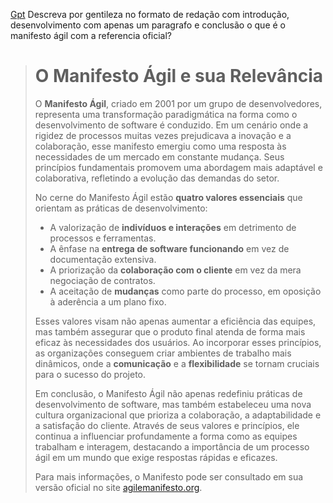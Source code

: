  [Gpt](https://chatgpt.com/) Descreva por gentileza no formato de redação com introdução, desenvolvimento com apenas um paragrafo e conclusão o que é o manifesto ágil com a referencia oficial?

># O Manifesto Ágil e sua Relevância
>
>O **Manifesto Ágil**, criado em 2001 por um grupo de desenvolvedores, representa uma transformação paradigmática na forma como o desenvolvimento de software é conduzido. Em um cenário onde a rigidez de processos muitas vezes prejudicava a inovação e a colaboração, esse manifesto emergiu como uma resposta às necessidades de um mercado em constante mudança. Seus princípios fundamentais promovem uma abordagem mais adaptável e colaborativa, refletindo a evolução das demandas do setor.
>
>No cerne do Manifesto Ágil estão **quatro valores essenciais** que orientam as práticas de desenvolvimento:
>
>- A valorização de **indivíduos e interações** em detrimento de processos e ferramentas.
>- A ênfase na **entrega de software funcionando** em vez de documentação extensiva.
>- A priorização da **colaboração com o cliente** em vez da mera negociação de contratos.
>- A aceitação de **mudanças** como parte do processo, em oposição à aderência a um plano fixo.
>
>Esses valores visam não apenas aumentar a eficiência das equipes, mas também assegurar que o produto final atenda de forma mais eficaz às necessidades dos usuários. Ao incorporar esses princípios, as organizações conseguem criar ambientes de trabalho mais dinâmicos, onde a **comunicação** e a **flexibilidade** se tornam cruciais para o sucesso do projeto.
>
>Em conclusão, o Manifesto Ágil não apenas redefiniu práticas de desenvolvimento de software, mas também estabeleceu uma nova cultura organizacional que prioriza a colaboração, a adaptabilidade e a satisfação do cliente. Através de seus valores e princípios, ele continua a influenciar profundamente a forma como as equipes trabalham e interagem, destacando a importância de um processo ágil em um mundo que exige respostas rápidas e eficazes.
>
>Para mais informações, o Manifesto pode ser consultado em sua versão oficial no site [agilemanifesto.org](https://agilemanifesto.org).